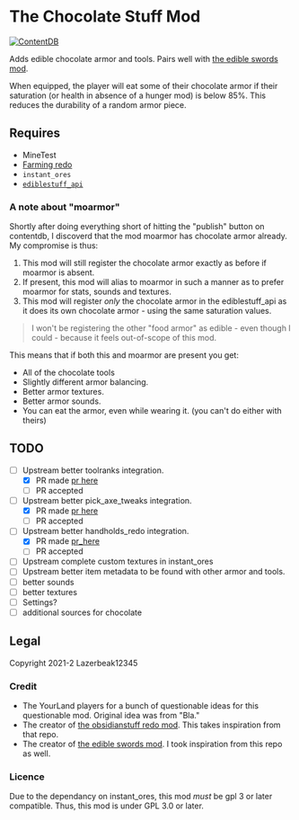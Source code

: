 # The Chocolate Stuff Mod

[![ContentDB](https://content.minetest.net/packages/lazerbeak12345/chocolatestuff/shields/downloads/)](https://content.minetest.net/packages/lazerbeak12345/chocolatestuff/)

Adds edible chocolate armor and tools. Pairs well with
[the edible swords mod][the_edible_swords_mod].

When equipped, the player will eat some of their chocolate armor if their
saturation (or health in absence of a hunger mod) is below 85%. This reduces the
durability of a random armor piece.

[the_edible_swords_mod]: https://content.minetest.net/packages/GamingAssociation39/edible_swords/

## Requires

- MineTest <!--TODO what version?-->
- [Farming redo](https://content.minetest.net/packages/TenPlus1/farming/)
- `instant_ores`
- [`ediblestuff_api`](https://github.com/Lazerbeak12345/ediblestuff_api)

### A note about "moarmor"

Shortly after doing everything short of hitting the "publish" button on
contentdb, I discoverd that the mod moarmor has chocolate armor already. My
compromise is thus:

1. This mod will still register the chocolate armor exactly as before if moarmor
is absent.
2. If present, this mod will alias to moarmor in such a manner as to prefer
moarmor for stats, sounds and textures.
3. This mod will register _only_ the chocolate armor in the ediblestuff_api as
it does its own chocolate armor - using the same saturation values.

> I won't be registering the other "food armor" as edible - even though I
> could - because it feels out-of-scope of this mod.

This means that if both this and moarmor are present you get:

- All of the chocolate tools
- Slightly different armor balancing.
- Better armor textures.
- Better armor sounds.
- You can eat the armor, even while wearing it. (you can't do either with
theirs)

## TODO

- [ ] Upstream better toolranks integration.
  - [x] PR made [pr here](https://notabug.org/Piezo_/instant_ores/pulls/1)
  - [ ] PR accepted
- [ ] Upstream better pick_axe_tweaks integration.
  - [x] PR made [pr here](https://notabug.org/Piezo_/instant_ores/pulls/3)
  - [ ] PR accepted
- [ ] Upstream better handholds_redo integration.
  - [x] PR made [pr_here](https://notabug.org/Piezo_/instant_ores/pulls/4)
  - [ ] PR accepted
- [ ] Upstream complete custom textures in instant_ores
- [ ] Upstream better item metadata to be found with other armor and tools.
- [ ] better sounds
- [ ] better textures
- [ ] Settings?
- [ ] additional sources for chocolate

## Legal

Copyright 2021-2 Lazerbeak12345

### Credit

- The YourLand players for a bunch of questionable ideas for this questionable mod. Original idea was from "Bla."
- The creator of [the obsidianstuff redo mod](https://github.com/OgelGames/obsidianstuff). This takes inspiration from that repo.
- The creator of [the edible swords mod][the_edible_swords_mod]. I took inspiration from this repo as well.

### Licence

Due to the dependancy on instant_ores, this mod _must_ be gpl 3 or later compatible. Thus, this mod is under GPL 3.0 or later.

